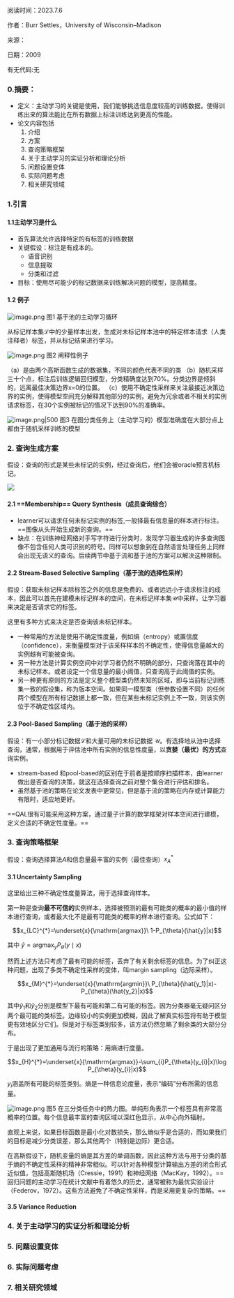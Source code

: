 ---
---


阅读时间：2023.7.6

作者：Burr Settles，University of Wisconsin–Madison

来源：

日期：2009

有无代码:无

### 0.摘要：
+ 定义：主动学习的关键是使用，我们能够挑选信息度较高的训练数据，使得训练出来的算法能比在所有数据上标注训练达到更高的性能。
+ 论文内容包括
	1. 介绍
	2. 方案
	3. 查询策略框架
	4. 关于主动学习的实证分析和理论分析
	5. 问题设置变体
	6. 实际问题考虑
	7. 相关研究领域
### 1.引言
#### 1.1主动学习是什么
+ 首先算法允许选择特定的有标签的训练数据
+ 关键假设：标注是有成本的。
	+ 语音识别
	+ 信息提取
	+ 分类和过滤
+ 目标：使用尽可能少的标记数据来训练解决问题的模型，提高精度。
#### 1.2 例子

![image.png](https://cdn.jsdelivr.net/gh/Thomas333333/MyPostImage/Images/20230706142251.png)
图1 基于池的主动学习循环

从标记样本集$\mathcal{L}$中的少量样本出发，生成对未标记样本池中的特定样本请求（人类注释者）标签，并从标记结果进行学习。

![image.png](https://cdn.jsdelivr.net/gh/Thomas333333/MyPostImage/Images/20230706143747.png)
图2 阐释性例子

（a）是由两个高斯函数生成的数据集，不同的颜色代表不同的类
（b）随机采样三十个点，标注后训练逻辑回归模型，分类精确度达到70%。分类边界是倾斜的，远离最佳决策边界x=0的位置。
（c）使用不确定性采样来关注最接近决策边界的实例，使得模型空间充分解释其他部分的实例，避免为冗余或者不相关的实例请求标签，在30个实例被标记的情况下达到90%的准确率。

![image.png|500](https://cdn.jsdelivr.net/gh/Thomas333333/MyPostImage/Images/20230706144939.png)
图3 在图分类任务上（主动学习的）模型准确度在大部分点上都由于随机采样训练的模型

### 2. 查询生成方案
假设：查询的形式是某些未标记的实例，经过查询后，他们会被oracle预言机标记。

![](https://cdn.jsdelivr.net/gh/Thomas333333/MyPostImage/Images/20230706145652.png)

#### 2.1 ==Membership== Query Synthesis（成员查询综合）
+ learner可以请求任何未标记实例的标签,一般择最有信息量的样本进行标注。==图像从头开始生成新的查询。==
+ 缺点：在训练神经网络对手写字符进行分类时，发现学习器生成的许多查询图像不包含任何人类可识别的符号。同样可以想象到在自然语言处理任务上同样会出现无语义的查询。后续两节中基于流和基于池的方案可以解决这种限制。


#### 2.2 Stream-Based **Selective Sampling**（基于流的选择性采样）
假设：获取未标记样本除标签之外的信息是免费的、或者远远小于请求标注的成本，因此可以首先在建模未标记样本的空间，在未标记样本集$\mathcal{U}$中采样，让学习器来决定是否请求它的标签。

这里有多种方式来决定是否查询该未标记样本。
+ 一种常用的方法是使用不确定性度量，例如熵（entropy）或置信度（confidence），来衡量模型对于该采样样本的不确定性，使得信息量越大的实例越有可能被查询。
+ 另一种方法是计算实例空间中对学习者仍然不明确的部分，只查询落在其中的未标记样本。或者设定一个信息量的最小阈值，只查询高于此阈值的实例。
+ 另一种更有原则的方法是定义整个模型类仍然未知的区域，即与当前标记训练集一致的假设集，称为版本空间。如果同一模型类（但参数设置不同）的任何两个模型在所有标记数据上都一致，但在某些未标记实例上不一致，则该实例位于不确定性区域内。

#### 2.3 Pool-Based Sampling（基于池的采样）
假设：有一小部分标记数据$\mathcal{L}$和大量可用的未标记数据 $\mathcal{U}$。有选择地从池中选择查询，通常，根据用于评估池中所有实例的信息性度量，以**贪婪（最优）的方式**查询实例。
+ stream-based 和pool-based的区别在于前者是按顺序扫描样本，由learner做出是否查询的决策，就这在选择查询之前对整个集合进行评估和排名。
+ 虽然基于池的策略在论文发表中更常见，但是基于流的策略在内存或计算能力有限时，适应地更好。


==QAL很有可能采用这种方案，通过量子计算的数学框架对样本空间进行建模，定义合适的不确定性度量。==
### 3. 查询策略框架
假设：查询选择算法$A$和信息量最丰富的实例（最佳查询）$x_{A}^{*}$

#### 3.1 Uncertainty Sampling
这里给出三种不确定性度量算法，用于选择查询样本。

第一种是查询**最不可信的**实例样本，选择被预测的最有可能类的概率的最小值的样本进行查询，或者最大化不是最有可能类的概率的样本进行查询。公式如下：

$$x_{LC}^{*}=\underset{x}{\mathrm{argmax}}\ 1-P_{\theta}(\hat{y}|x)$$


其中 $\hat{y}=\mathrm{argmax}_{y}{P_{\theta}({y}\mid x)}$

然而上述方法只考虑了最有可能的标签，丢弃了有关剩余标签的信息。为了纠正这种问题，出现了多类不确定性采样的变体，叫margin sampling（边际采样）。

$$x_{M}^{*}=\underset{x}{\mathrm{argmin}}\ P_{\theta}(\hat{y_1}|x)- P_{\theta}(\hat{y_2}|x)$$

其中$\hat{y}_1$和$\hat{y}_2$分别是模型下最有可能和第二有可能的标签。因为分类器毫无疑问区分两个最可能的类标签。边缘较小的实例更加模糊，因此了解真实标签将有助于模型更有效地区分它们。但是对于标签类别较多，该方法仍然忽略了剩余类的大部分分布。

于是出现了更加通用与流行的策略：用熵进行度量。

$$x_{H}^{*}=\underset{x}{\mathrm{argmax}}-\sum_{i}P_{\theta}(y_{i}|x)\log P_{\theta}(y_{i}|x)$$

$y_i$涵盖所有可能的标签类别。熵是一种信息论度量，表示“编码”分布所需的信息量。

![image.png](https://cdn.jsdelivr.net/gh/Thomas333333/MyPostImage/Images/20230706163830.png)
图5 在三分类任务中的热力图。单纯形角表示一个标签具有非常高概率的位置。每个信息最丰富的查询区域以深红色显示，从中心向外辐射。

直观上来说，如果目标函数是最小化对数损失，那么熵似乎是合适的，而如果我们的目标是减少分类误差，那么其他两个（特别是边际）更合适。

在高斯假设下，随机变量的熵是其方差的单调函数，因此这种方法与用于分类的基于熵的不确定性采样的精神非常相似。可以针对各种模型计算输出方差的闭合形式近似值，包括高斯随机场（Cressie，1991）和神经网络（MacKay，1992）。==回归问题的主动学习在统计文献中有着悠久的历史，通常被称为最优实验设计（Federov，1972）。这些方法避免了不确定性采样，而是采用更复杂的策略。==

#### 3.5 Variance Reduction

### 4. 关于主动学习的实证分析和理论分析
### 5. 问题设置变体
### 6. 实际问题考虑
### 7. 相关研究领域